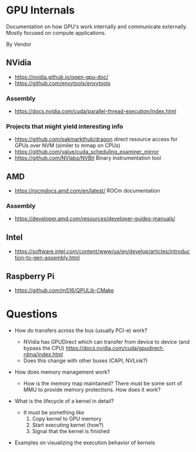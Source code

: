 # GPU Internals
Documentation on how GPU's work internally and communicate externally.  Mostly focused on compute applications.

By Vendor
## NVidia
* https://nvidia.github.io/open-gpu-doc/
* https://github.com/envytools/envytools

### Assembly
* https://docs.nvidia.com/cuda/parallel-thread-execution/index.html

### Projects that might yield interesting info
* https://github.com/pakmarkthub/dragon direct resource access for GPUs over NVM (similer to mmap on CPUs)
* https://github.com/yalue/cuda_scheduling_examiner_mirror
* https://github.com/NVlabs/NVBit Binary instrumentation tool

## AMD
* https://rocmdocs.amd.com/en/latest/  ROCm documentation
### Assembly
* https://developer.amd.com/resources/developer-guides-manuals/

## Intel
* https://software.intel.com/content/www/us/en/develop/articles/introduction-to-gen-assembly.html

## Raspberry Pi
* https://github.com/m516/QPULib-CMake


# Questions

* How do transfers across the bus (usually PCI-e) work?
  * NVidia has GPUDirect which can transfer from device to device (and bypass the CPU)  https://docs.nvidia.com/cuda/gpudirect-rdma/index.html
  * Does this change with other buses (CAPI, NVLink?)
  
* How does memory management work?
   * How is the memory map maintained?  There must be some sort of MMU to provide memory protections.  How does it work?

* What is the lifecycle of a kernel in detail?
  * It must be something like
    1. Copy kernel to GPU memory
    2. Start executing kernel (how?)
    3. Signal that the kernel is finished
    
 * Examples on visualizing the execution behavior of kernels
